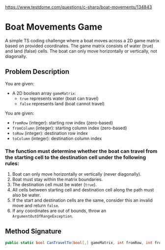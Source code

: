   https://www.testdome.com/questions/c-sharp/boat-movements/134843

  # Boat Movements Game

A simple TS coding challenge where a boat moves across a 2D game matrix based on provided coordinates. The game matrix consists of water (true) and land (false) cells. The boat can only move horizontally or vertically, not diagonally.

## Problem Description

You are given:

- A 2D boolean array `gameMatrix`:
  - `true` represents water (boat can travel)
  - `false` represents land (boat cannot travel)

You are given:

- `fromRow` (integer): starting row index (zero-based)
- `fromColumn` (integer): starting column index (zero-based)
- `toRow` (integer): destination row index
- `toColumn` (integer): destination column index

### The function must determine whether the boat can travel from the starting cell to the destination cell under the following rules:

1. Boat can only move horizontally or vertically (never diagonally).
2. Boat must stay within the matrix boundaries.
3. The destination cell must be water (`true`).
4. All cells between starting cell and destination cell along the path must also be water.
5. If the start and destination cells are the same, consider this an invalid move and return `false`.
6. If any coordinates are out of bounds, throw an `ArgumentOutOfRangeException`.

## Method Signature

```csharp
public static bool CanTravelTo(bool[,] gameMatrix, int fromRow, int fromColumn, int toRow, int toColumn)
